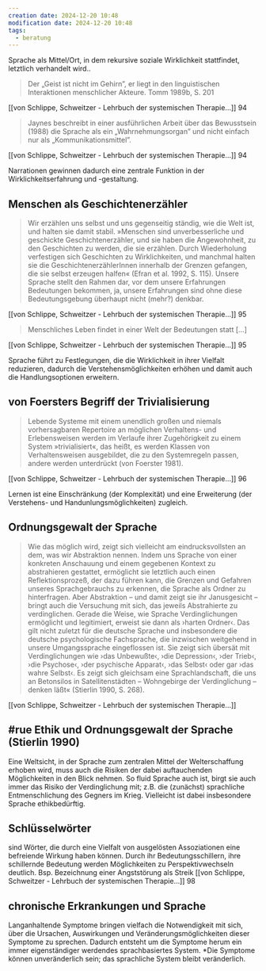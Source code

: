 ```yaml
---
creation date: 2024-12-20 10:48
modification date: 2024-12-20 10:48
tags:
  - beratung
---
```

Sprache als Mittel/Ort, in dem rekursive soziale Wirklichkeit stattfindet, letztlich verhandelt wird.. 

> Der „Geist ist nicht im Gehirn”, er liegt in den linguistischen Interaktionen menschlicher Akteure.
> Tomm 1989b, S. 201 

[[von Schlippe, Schweitzer - Lehrbuch der systemischen Therapie…]] 94

> Jaynes beschreibt in einer ausführlichen Arbeit über das Bewusstsein (1988) die Sprache als ein „Wahrnehmungsorgan” und nicht einfach nur als „Kommunikationsmittel”.

[[von Schlippe, Schweitzer - Lehrbuch der systemischen Therapie…]] 94 

Narrationen gewinnen dadurch eine zentrale Funktion in der Wirklichkeitserfahrung und -gestaltung. 


## Menschen als Geschichtenerzähler 
> Wir erzählen uns selbst und uns gegenseitig ständig, wie die Welt ist, und halten sie damit stabil. »Menschen sind unverbesserliche und geschickte Geschichtenerzähler, und sie haben die Angewohnheit, zu den Geschichten zu werden, die sie erzählen. Durch Wiederholung verfestigen sich Geschichten zu Wirklichkeiten, und manchmal halten sie die GeschichtenerzählerInnen innerhalb der Grenzen gefangen, die sie selbst erzeugen halfen« (Efran et al. 1992, S. 115). Unsere Sprache stellt den Rahmen dar, vor dem unsere Erfahrungen Bedeutungen bekommen, ja, unsere Erfahrungen sind ohne diese Bedeutungsgebung überhaupt nicht (mehr?) denkbar.

[[von Schlippe, Schweitzer - Lehrbuch der systemischen Therapie…]] 95

> Menschliches Leben findet in einer Welt der Bedeutungen statt \[…]

[[von Schlippe, Schweitzer - Lehrbuch der systemischen Therapie…]] 95

Sprache führt zu Festlegungen, die die Wirklichkeit in ihrer Vielfalt reduzieren, dadurch die Verstehensmöglichkeiten erhöhen und damit auch die Handlungsoptionen erweitern. 

## von Foersters Begriff der Trivialisierung
> Lebende Systeme mit einem unendlich großen und niemals vorhersagbaren Repertoire an möglichen Verhaltens- und Erlebensweisen werden im Verlaufe ihrer Zugehörigkeit zu einem System »trivialisiert«, das heißt, es werden Klassen von Verhaltensweisen ausgebildet, die zu den Systemregeln passen, andere werden unterdrückt (von Foerster 1981).

[[von Schlippe, Schweitzer - Lehrbuch der systemischen Therapie…]] 96


Lernen ist eine Einschränkung (der Komplexität) und eine Erweiterung (der Verstehens- und Handunlungsmöglichkeiten) zugleich. 

## Ordnungsgewalt der Sprache  
> Wie das möglich wird, zeigt sich vielleicht am eindrucksvollsten an dem, was wir Abstraktion nennen. Indem uns Sprache von einer konkreten Anschauung und einem gegebenen Kontext zu abstrahieren gestattet, ermöglicht sie letztlich auch einen Reflektionsprozeß, der dazu führen kann, die Grenzen und Gefahren unseres Sprachgebrauchs zu erkennen, die Sprache als Ordner zu hinterfragen. Aber Abstraktion – und damit zeigt sie ihr Janusgesicht – bringt auch die Versuchung mit sich, das jeweils Abstrahierte zu verdinglichen. Gerade die Weise, wie Sprache Verdinglichungen ermöglicht und legitimiert, erweist sie dann als ›harten Ordner‹. Das gilt nicht zuletzt für die deutsche Sprache und insbesondere die deutsche psychologische Fachsprache, die inzwischen weitgehend in unsere Umgangssprache eingeflossen ist. Sie zeigt sich übersät mit Verdinglichungen wie ›das Unbewußte‹, ›die Depression‹, ›der Trieb‹, ›die Psychose‹, ›der psychische Apparat‹, ›das Selbst‹ oder gar ›das wahre Selbst‹. Es zeigt sich gleichsam eine Sprachlandschaft, die uns an Betonsilos in Satellitenstädten – Wohngebirge der Verdinglichung – denken läßt« (Stierlin 1990, S. 268).

[[von Schlippe, Schweitzer - Lehrbuch der systemischen Therapie…]] 

## #rue Ethik und Ordnungsgewalt der Sprache (Stierlin 1990) 
Eine Weltsicht, in der Sprache zum zentralen Mittel der Welterschaffung erhoben wird, muss auch die Risiken der dabei auftauchenden Möglichkeiten in den Blick nehmen. So fluid Sprache auch ist, birgt sie auch immer das Risiko der Verdinglichung mit; z.B. die (zunächst) sprachliche Entmenschlichung des Gegners im Krieg. Vielleicht ist dabei insbesondere Sprache ethikbedürftig. 

## Schlüsselwörter
sind Wörter, die durch eine Vielfalt von ausgelösten Assoziationen eine befreiende Wirkung haben können. Durch ihr Bedeutungsschillern, ihre schillernde Bedeutung werden Möglichkeiten zu Perspektivwechseln deutlich. Bsp. Bezeichnung einer Angststörung als Streik 
[[von Schlippe, Schweitzer - Lehrbuch der systemischen Therapie…]] 98

## chronische Erkrankungen und Sprache 
Langanhaltende Symptome bringen vielfach die Notwendigkeit mit sich, über die Ursachen, Auswirkungen und Veränderungsmöglichkeiten dieser Symptome zu sprechen. Dadurch entsteht um die Symptome herum ein immer eigenständiger werdendes sprachbasiertes System.
*Die Symptome können unveränderlich sein; das sprachliche System bleibt veränderlich. 

